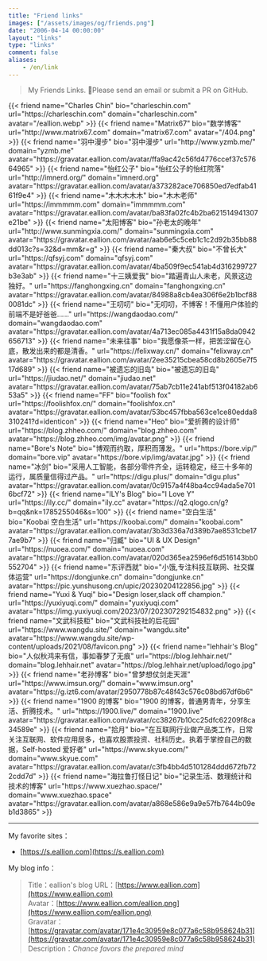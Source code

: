 ```yaml
---
title: "Friend links"
images: ["/assets/images/og/friends.png"]
date: "2006-04-14 00:00:00"
layout: "links"
type: "links"
comment: false
aliases:
    - /en/link
---
```


<div class="greyQuote">
    <blockquote>
        My Friends Links. 🔗Please send an email or submit a PR on GitHub.
    </blockquote>
</div>

<div class="friends links">
{{< friend name="Charles Chin" bio="charleschin.com" url="https://charleschin.com" domain="charleschin.com" avatar="/eallion.webp" >}}
{{< friend name="Matrix67" bio="数学博客" url="http://www.matrix67.com" domain="matrix67.com" avatar="/404.png" >}}
{{< friend name="羽中漫步" bio="羽中漫步" url="http://www.yzmb.me/" domain="yzmb.me" avatar="https://gravatar.eallion.com/avatar/ffa9ac42c56fd4776ccef37c57664965" >}}
{{< friend name="怡红公子" bio="怡红公子的怡红院落" url="http://imnerd.org/" domain="imnerd.org" avatar="https://gravatar.eallion.com/avatar/a373282ace706850ed7edfab4161f9e4" >}}
{{< friend name="木木木木木" bio="木木老师" url="https://immmmm.com" domain="immmmm.com" avatar="https://gravatar.eallion.com/avatar/ba83fa02fc4b2ba621514941307e21be" >}}
{{< friend name="太阳博客" bio="孙老太的晚年" url="http://www.sunmingxia.com/" domain="sunmingxia.com" avatar="https://gravatar.eallion.com/avatar/aab6e5c5ceb1c1c2d92b35bb88dd013c?s=32&d=mm&r=g" >}}
{{< friend name="秦大叔" bio="不曾长大" url="https://qfsyj.com" domain="qfsyj.com" avatar="https://gravatar.eallion.com/avatar/4ba509f9ec541ab4d316299727b3e3ab" >}}
{{< friend name="十三姨爱我" bio="踏遍青山人未老，风景这边独好。" url="https://fanghongxing.cn" domain="fanghongxing.cn" avatar="https://gravatar.eallion.com/avatar/84988a8cb4ea306f6e2b1bcf880081dc" >}}
{{< friend name="王叨叨" bio="无叨叨，不博客！不懂用户体验的前端不是好爸爸……" url="https://wangdaodao.com/" domain="wangdaodao.com" avatar="https://gravatar.eallion.com/avatar/4a713ec085a4431f15a8da0942656713" >}}
{{< friend name="未来往事" bio="我愿像茶一样，把苦涩留在心底，散发出来的都是清香。" url="https://felixway.cn/" domain="felixway.cn" avatar="https://gravatar.eallion.com/avatar/2ee35215cbea58cd8b2605e7f517d689" >}}
{{< friend name="被遗忘的旧岛" bio="被遗忘的旧岛" url="https://jiudao.net/" domain="jiudao.net" avatar="https://gravatar.eallion.com/avatar/75ab7cb11e241abf513f04182ab653a5" >}}
{{< friend name="FF" bio="foolish fox" url="https://foolishfox.cn/" domain="foolishfox.cn" avatar="https://gravatar.eallion.com/avatar/53bc457fbba563ce1ce80edda8310241?d=identicon" >}}
{{< friend name="Heo" bio="爱折腾的设计师" url="https://blog.zhheo.com/" domain="blog.zhheo.com" avatar="https://blog.zhheo.com/img/avatar.png" >}}
{{< friend name="Bore&#39;s Note" bio="博观而约取，厚积而薄发。" url="https://bore.vip/" domain="bore.vip" avatar="https://bore.vip/img/avatar.jpg" >}}
{{< friend name="冰剑" bio="采用人工智能，各部分零件齐全，运转稳定，经三十多年的运行，属质量信得过产品。" url="https://digu.plus/" domain="digu.plus" avatar="https://gravatar.eallion.com/avatar/0c9157a4f48ba4cc94ada5e7016bcf72" >}}
{{< friend name="ILY&#39;s Blog" bio="I Love Y" url="https://ily.cc/" domain="ily.cc" avatar="https://q2.qlogo.cn/g?b=qq&nk=1785255046&s=100" >}}
{{< friend name="空白生活" bio="Koobai 空白生活" url="https://koobai.com/" domain="koobai.com" avatar="https://gravatar.eallion.com/avatar/3b3d336a7d389b7ae8531cbe177ae9b7" >}}
{{< friend name="归臧" bio="UI & UX Design" url="https://nuoea.com/" domain="nuoea.com" avatar="https://gravatar.eallion.com/avatar/020d365ea2596ef6d516143bb0552704" >}}
{{< friend name="东评西就" bio="小饿,专注科技互联网、社交媒体运营" url="https://dongjunke.cn" domain="dongjunke.cn" avatar="https://pic.yunshusong.cn/upic/20230204122856.jpg" >}}
{{< friend name="Yuxi & Yuqi" bio="Design loser,slack off champion." url="https://yuxiyuqi.com/" domain="yuxiyuqi.com" avatar="https://img.yuxiyuqi.com/2023/07/202307292154832.png" >}}
{{< friend name="文武科技柜" bio="文武科技社的后花园" url="https://www.wangdu.site/" domain="wangdu.site" avatar="https://www.wangdu.site/wp-content/uploads/2021/08/favicon.png" >}}
{{< friend name="lehhair&#39;s Blog" bio="人似秋鸿来有信，事如春梦了无痕" url="https://blog.lehhair.net/" domain="blog.lehhair.net" avatar="https://blog.lehhair.net/upload/logo.jpg" >}}
{{< friend name="老孙博客" bio="曾梦想仗剑走天涯" url="https://www.imsun.org/" domain="www.imsun.org" avatar="https://g.izt6.com/avatar/2950778b87c48f43c576c08bd67df6b6" >}}
{{< friend name="1900 的博客" bio="1900 的博客，普通男青年，分享生活、折腾技术。" url="https://1900.live/" domain="1900.live" avatar="https://gravatar.eallion.com/avatar/cc38267b10cc25dfc62209f8ca34589e" >}}
{{< friend name="拾月" bio="在互联网行业做产品类工作，日常关注互联网、软件应用居多，也喜欢股票投资、社科历史。执着于掌控自己的数据，Self-hosted 爱好者" url="https://www.skyue.com/" domain="www.skyue.com" avatar="https://gravatar.eallion.com/avatar/c3fb4bb4d5101284ddd672fb722cdd7d" >}}
{{< friend name="海拉鲁打怪日记" bio="记录生活、数理统计和技术的博客" url="https://www.xuezhao.space/" domain="www.xuezhao.space" avatar="https://gravatar.eallion.com/avatar/a868e586e9a9e57fb7644b09eb1d3865" >}}
</div>

---

My favorite sites：

- [https://s.eallion.com](https://s.eallion.com)

My blog info：

> Title：eallion&#39;s blog
> URL：[https://www.eallion.com](https://www.eallion.com)  
> Avatar：[https://www.eallion.com/eallion.png](https://www.eallion.com/eallion.png)  
> Gravatar：[https://gravatar.com/avatar/171e4c30959e8c077a6c58b958624b31](https://gravatar.com/avatar/171e4c30959e8c077a6c58b958624b31)
> Description：_Chance favors the prepared mind_
